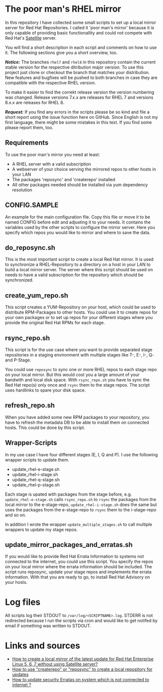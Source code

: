 # The poor man's RHEL mirror

In this repository I have collected some small scripts to set up a local mirror server for Red Hat Repositories. I called it 'poor man's mirror' because it is only capable of providing basic functionallity and could not compete with Red Hat's [Satellite](https://www.redhat.com/en/technologies/management/satellite) server.

You will find a short description in each script and comments on how to use it. The following sections give you a short overview, too.

***Notice:*** The branches `rhel7` and `rhel8` in this repository contain the current stable version for the respective ditribution major version. To use this project just clone or checkout the branch that matches your distribution. New features and bugfixes will be pushed to both branches in case they are compatible with the respective RHEL version.

To make it easier to find the correkt release version the version numbering was changed. Release versions 7.x.x are releases for RHEL 7 and versions 8.x.x are releases for RHEL 8.

***Request:*** If you find any errors in the scripts please be so kind and file a short report using the issue function here on GitHub. Since English is not my first language, there might be some mistakes in this text. If you find some please report them, too.

## Requirements

To use the poor man's mirror you need at least:

 * A RHEL server with a valid subscription
 * A webserver of your choice serving the mirrored repos to other hosts in your LAN
 * The packages 'reposync' and 'createrepo' installed
 * All other packages needed should be installed via yum dependency resolution

## CONFIG.SAMPLE

An example for the main configuration file. Copy this file or move it to be named CONFIG before edit and adjusting it to your needs. It contains the variables used by the other scripts to configure the mirror server. Here you specify which repos you would like to mirror and where to save the data.

## do_reposync.sh

This is the most important script to create a local Red Hat mirror. It is used to synchronize a RHEL-Repository to a directory on a host in your LAN to build a local mirror server. The server where this script should be used on needs to have a valid subscription for the repository which should be synchronized.

## create_yum_repo.sh

This script creates a YUM-Repository on your host, which could be used to distribute RPM-Packages to other hosts. You could use it to create repos for your own packages or to set up repos for your different stages where you provide the original Red Hat RPMs for each stage.

## rsync_repo.sh

This script is for the use case where you want to provide separated stage repositories in a staging environment with multiple stages like T-, E-, I-, Q- and P-Stage.

You could use `reposync` to sync one or more RHEL repos to each stage repo on your local mirror. But this would cost you a large amount of your bandwith and local disk space. With `rsync_repo.sh` you have to sync the Red Hat repo(s) only once and `rsync` them to the stage repos. The script uses hardlinks to spare your disk space.

## refresh_repo.sh

When you have added some new RPM packages to your repository, you have to refresh the metadata DB to be able to install them on connected hosts. This could be done by this script.

## Wrapper-Scripts

In my use case I have four different stages (E, I, Q and P). I use the following wrapper scripts to update them.

 * update_rhel-e-stage.sh
 * update_rhel-i-stage.sh
 * update_rhel-q-stage.sh
 * update_rhel-p-stage.sh

Each stage is upated with packages from the stage before, e.g. `update_rhel-e-stage.sh` calls `rsync_repo.sh` to `rsync` the packages from the local mirror to the e-stage-repo, `update_rhel-i-stage.sh` does the same but uses the packages from the e-stage-repo to `rsync` them to the i-stage-repo and so on.

In addition I wrote the wrapper `update_multiple_stages.sh` to call multiple wrappers to update my stage repos.

## update_mirror_packages_and_erratas.sh

If you would like to provide Red Hat Errata Information to systems not connected to the internet, you could use this script. You specify the repos on your local  mirror where the errata information should be included. The script runs reposync, update your stage repos and implements the errata information. With that you are ready to go, to install Red Hat Advisory on your hosts.

# Log files

All scripts log their STDOUT to `/var/log/<SCRIPTNAME>.log`. STDERR is not redirected because I run the scripts via cron and would like to get notifed by email if something was written to STDOUT.

# Links and sources

 * [How to create a local mirror of the latest update for Red Hat Enterprise Linux 5, 6, 7 without using Satellite server?](https://access.redhat.com/solutions/23016)
 * [How to use "createrepo" or "reposync" to create a local repository for updates](https://access.redhat.com/solutions/9892)
 * [How to update security Erratas on system which is not connected to internet ?](https://access.redhat.com/solutions/55654)
